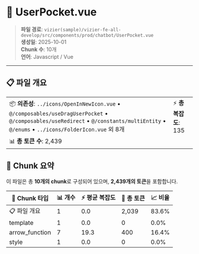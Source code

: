 # 📄 UserPocket.vue

> **파일 경로**: `vizier(sample)/vizier-fe-all-develop/src/components/prod/chatbot/UserPocket.vue`  
> **생성일**: 2025-10-01  
> **Chunk 수**: 10개  
> **언어**: Javascript / Vue
---





## 📋 파일 개요

| | |
|--|--|
| 📦 **의존성**: `../icons/OpenInNewIcon.vue` • `@/composables/useDragUserPocket` • `@/composables/useRedirect` • `@/constants/multiEntity` • `@/enums` • `../icons/FolderIcon.vue` 외 8개 | ⚡ **총 복잡도**: 135 |
| 📊 **총 토큰 수**: 2,439 |  |






## 🧩 Chunk 요약

이 파일은 총 **10개의 chunk**로 구성되어 있으며, **2,439개의 토큰**을 포함합니다.

| 🧩 Chunk 타입 | 📊 개수 | ⚡ 평균 복잡도 | 📝 총 토큰 | 📈 비율 |
|---------------|--------|-------------|----------|--------|
| 📋 파일 개요 | 1 | 0.0 | 2,039 | 83.6% |
| template | 1 | 0.0 | 0 | 0.0% |
| arrow_function | 7 | 19.3 | 400 | 16.4% |
| style | 1 | 0.0 | 0 | 0.0% |

